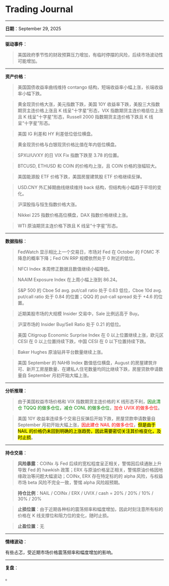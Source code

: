 # Trading Journal

---

**日期**：September 29, 2025

---

**驱动事件**：

> 美国政府季节性的财政预算压力增加，有临时停摆的风险，后续市场波动性可能增加。

---

**资产价格**：

> 美国国债收益率曲线维持 contango 结构，短端收益率小幅上涨，长端收益率小幅下跌。

> 黄金现货价格大涨，美元指数下跌，美国 10Y 收益率下跌，美股三大指数期货主连价格上涨且 K 线呈“十字星”形态，VIX 指数期货主连价格低位上涨且 K 线呈“十字星”形态，Russell 2000 指数期货主连价格下跌且 K 线呈“十字星”形态。

> 美国 IG 利差和 HY 利差低位低位横盘。

> 黄金现货价格与白银现货价格比值在年内低位横盘。

> SPXU/UVXY 的日 VIX Fix 指数下跌至 3.78 的位置。

> BTCUSD, ETHUSD 和 COIN 的价格均上涨，且 COIN 价格的涨幅较大。

> 美国能源股 ETF 价格下跌，美国房屋建筑股 ETF 价格继续反弹。

> USD.CNY 外汇掉期曲线继续维持 back 结构，但结构有小幅趋于平坦的变化。

> 沪深股指与恒生指数价格大涨。

> Nikkei 225 指数价格高位横盘，DAX 指数价格继续上涨。

> WTI 原油期货主连价格下跌且 K 线呈“十字星”形态。

---

**数据指标**：

> FedWatch 显示相比上一个交易日，市场对 Fed 在 October 的 FOMC 不降息的概率下降；Fed ON RRP 规模依然处于 0 附近的低位。

> NFCI Index 本周修正数据且数值继续小幅降低。

> NAAIM Exposure Index 在上周小幅上涨到 86.24。

> S&P 500 的 Cboe 5d avg. put/call ratio 处于 0.63 低位，Cboe 10d avg. put/call ratio 处于 0.84 的位置；QQQ 的 put-call spread 处于 +4.6 的位置。

> 近期美股市场的大规模 Insider 交易中，Sale 比例远高于 Buy。

> 沪深市场的 Insider Buy/Sell Ratio 处于 0.21 的低位。

> 美国 Citigroup Economic Surprise Index 在 0 以上位置继续上涨，欧元区 CESI 在 0 以上位置持续下跌，中国 CESI 在 0 以下位置持续下跌。

> Baker Hughes 原油钻井平台数量继续上涨。

> 美国 September 的 NAHB Index 数值低位横盘，August 的房屋建筑许可、新开工房屋数量、在建私人住宅数量均同比继续下跌，房屋贷款申请数量自 September 月初开始大幅上涨。

---

**分析推理**：

> 由于美国权益市场价格和 VIX 指数期货主连价格的 K 线形态不利，<span style="color: green;">因此清仓 TQQQ 的做多仓位，减仓 CONL 的做多仓位</span>，<span style="color: red;">加仓 UVIX 的做多仓位</span>。

> 美国 10Y 收益率连续多个交易日反弹后开始下跌，房屋贷款申请数量自 September 月初开始大幅上涨，<span style="color: red;">因此建仓 NAIL 的做多仓位</span>，<mark>但是由于 NAIL 的价格仍未回到明确的上涨趋势，因此需要密切关注其价格变化，及时止损</mark>。

---

**持仓交易**：

> **风险暴露**：COINx 与 Fed 后续的宽松程度呈正相关，警惕因后续通胀上升导致 Fed 的 hawkish 政策；ERX 与原油价格呈正相关，警惕原油价格因地缘政治等问题大幅波动；COINx, ERX 存在特定标的的 alpha 风险，与权益市场 beta 风险不完全一致，警惕 alpha 风险超预期。

> **持仓比例**：NAIL / COINx / ERX / UVIX / cash = 20% / 20% / 10% / 30% / 20%

> **止损位置**：由于近期各种标的震荡频率和幅度增加，因此时刻注意所有标的价格在 K 线支撑位和阻力位的变化，随时止损。

> **止盈位置**：无

---

**情绪波动**：

有些忐忑，受近期市场价格震荡频率和幅度增加的影响。

---

**复盘**：

<mark></mark>。
